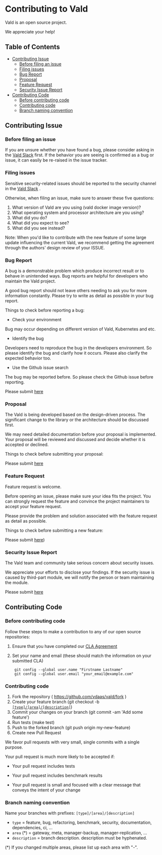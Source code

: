 # Contributing to Vald

Vald is an open source project.

We appreciate your help!

## Table of Contents

- [Contributing Issue](#Contributing-Issue)
  - [Before filing an issue](#Before-filing-an-issue)
  - [Filing issues](#Filing-issues)
  - [Bug Report](#Bug-Report)
  - [Proposal](#Proposal)
  - [Feature Request](#Feature-Request)
  - [Security Issue Report](#Security-Issue-Report)
- [Contributing Code](#Contributing-Code)
  - [Before contributing code](#Before-contributing-code)
  - [Contributing code](#Contributing-code)
  - [Branch naming convention](#Branch-naming-convention)

## Contributing Issue

### Before filing an issue

If you are unsure whether you have found a bug, please consider asking in the [Vald Slack](https://join.slack.com/t/vald-community/shared_invite/zt-db2ky9o4-R_9p2sVp8xRwztVa8gfnPA) first. If the behavior you are seeing is confirmed as a bug or issue, it can easily be re-raised in the issue tracker.

### Filing issues

Sensitive security-related issues should be reported to the security channel in the [Vald Slack](https://join.slack.com/t/vald-community/shared_invite/zt-db2ky9o4-R_9p2sVp8xRwztVa8gfnPA) .

Otherwise, when filing an issue, make sure to answer these five questions:

1. What version of Vald are you using (vald docker image version)?
2. What operating system and processor architecture are you using?
3. What did you do?
4. What did you expect to see?
5. What did you see instead?

Note:
When you'd like to contribute with the new feature of some large update influencing the current Vald, we recommend getting the agreement through the authors' design review of your ISSUE.

### Bug Report

A bug is a demonstrable problem which produce incorrect result or to behave in unintended ways.
Bug reports are helpful for developers who maintain the Vald project.

A good bug report should not leave others needing to ask you for more information constantly.
Please try to write as detail as possible in your bug report.

Things to check before reporting a bug:
- Check your environment

Bug may occur depending on different version of Vald, Kubernetes and etc.

- Identify the bug

Developers need to reproduce the bug in the developers environment.
So please identify the bug and clarify how it occurs.
Please also clarify the expected behavior too.

- Use the Github issue search

The bug may be reported before.
So please check the Github issue before reporting.

Please submit [here](https://github.com/vdaas/vald/issues/new?assignees=&labels=type%2Fbug%2C+priority%2Fmedium%2C+team%2Fcore&template=bug_report.md&title=)

### Proposal

The Vald is being developed based on the design-driven process.
The significant change to the library or the architecture should be discussed first.

We may need detailed documentation before your proposal is implemented.
Your proposal will be reviewed and discussed and decide whether it is accepted or declined.

Things to check before submitting your proposal:



Please submit [here](https://github.com/vdaas/vald/issues/new?assignees=&labels=type%2Ffeature%2C+priority%2Flow%2C+team%2Fcore&template=feature_request.md&title=)

### Feature Request

Feature request is welcome.

Before opening an issue, please make sure your idea fits the project.
You can strongly request the feature and convince the project maintainers to accept your feature request.

Please provide the problem and solution associated with the feature request as detail as possible.

Things to check before submitting a new feature:

Please submit [here](https://github.com/vdaas/vald/issues/new?assignees=&labels=type%2Ffeature%2C+priority%2Flow%2C+team%2Fcore&template=feature_request.md&title=))

### Security Issue Report

The Vald team and community take serious concern about security issues.

We appreciate your efforts to disclose your findings.
If the security issue is caused by third-part module, we will notify the person or team maintaining the module.

Please submit [here](https://github.com/vdaas/vald/issues/new?assignees=&labels=type%2Fsecurity%2C+priority%2Fmedium%2C+team%2Fcore%2C+team%2Fsre&template=security_issue_report.md&title=)

## Contributing Code

### Before contributing code

Follow these steps to make a contribution to any of our open source repositories:

1. Ensure that you have completed our [CLA Agreement](https://cla-assistant.io/vdaas/vald)
2. Set your name and email (these should match the information on your submitted CLA)

        git config --global user.name "Firstname Lastname"
        git config --global user.email "your_email@example.com"


### Contributing code

1. Fork the repository ( https://github.com/vdaas/vald/fork )
2. Create your feature branch (git checkout -b [`[type]/[area]/[description]`](#Branch-naming-convention))
3. Commit your changes on your branch (git commit -am 'Add some feature')
4. Run tests (make test)
5. Push to the forked branch (git push origin my-new-feature)
6. Create new Pull Request


We favor pull requests with very small, single commits with a single purpose.

Your pull request is much more likely to be accepted if:

* Your pull request includes tests

* Your pull request includes benchmark results

* Your pull request is small and focused with a clear message that conveys the intent of your change


### Branch naming convention

Name your branches with prefixes: `[type]/[area]/[description]`

* `type` = feature, bug, refactoring, benchmark, security, documentation, dependencies, ci, ...
* `area` (\*) = gateway, meta, manager-backup, manager-replication, ...
* `description` = branch description. description must be hyphenated.

(\*) If you changed multiple areas, please list up each area with "-".
